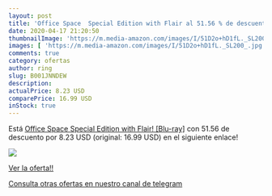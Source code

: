 ```yaml
---
layout: post
title: 'Office Space  Special Edition with Flair al 51.56 % de descuento'
date: 2020-04-17 21:20:50
thumbnailImage: 'https://m.media-amazon.com/images/I/51D2o+hD1fL._SL200_.jpg'
images: [ 'https://m.media-amazon.com/images/I/51D2o+hD1fL._SL200_.jpg' ]
comments: true
category: ofertas
author: ring
slug: B001JNNDEW
description:
actualPrice: 8.23 USD
comparePrice: 16.99 USD
inStock: true
---
```


Está [Office Space  Special Edition with Flair!  [Blu-ray]](https://www.amazon.com/dp/B001JNNDEW/?tag=redken08-20) con 51.56 de descuento por 8.23 USD (original: 16.99 USD) en el siguiente enlace!

[![](https://m.media-amazon.com/images/I/51D2o+hD1fL._SL200_.jpg)](https://www.amazon.com/dp/B001JNNDEW/?tag=redken08-20)

[Ver la oferta!!](https://www.amazon.com/dp/B001JNNDEW/?tag=redken08-20)

[Consulta otras ofertas en nuestro canal de telegram](https://t.me/s/ofertas25)
